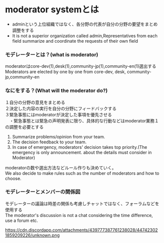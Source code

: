 # moderator systemとは

- adminという上位組織ではなく、各分野の代表が自分の分野の要望をまとめ調整をする  
- It is not a superior organization called admin,Representatives from each field summarize and coordinate the requests of their own field

### モデレーターとは？(what is moderator)  
moderatorはcore-dev(1),desk(1),community-jp(1),community-en(1)選出する  
Moderators are elected by one by one from core-dev, desk, community-jp,community-en  

### なにをする？(What will the moderator do?)  
１自分の分野の意見をまとめる  
２決定した内容の実行を自分の分野にフィードバックする  
３緊急事態にはmoderatorが決定した事項を優先させる  
　・緊急事態とは緊急の声明発表に限り、具体的な行動などはmoderator業務１の調整を必要とする  
1. Summarize problems/opinion from your team.  
2. The decision feedback to your team.  
3. In case of emergency, moderators' decision takes top priority.(The emergency is only announcement. about the details must consider in Moderator)  

moderatorの数や選出方法などルール作りも決めていく。  
We also decide to make rules such as the number of moderators and how to choose.  

### モデレーターとメンバーの関係図  
モデレーターの議論は時差の関係も考慮しチャットではなく、フォーラムなどを使用する  
The moderator's discussion is not a chat considering the time difference, use a forum etc.  

https://cdn.discordapp.com/attachments/439777387761238028/447423021859209226/unknown.png  
